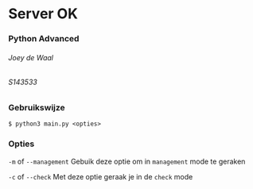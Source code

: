 # Server OK
### Python Advanced
###### Joey de Waal 
###### S143533

### Gebruikswijze
```
$ python3 main.py <opties>
```

### Opties
`-m` of `--management`
Gebuik deze optie om in `management` mode te geraken

`-c` of `--check`
Met deze optie geraak je in de `check` mode
